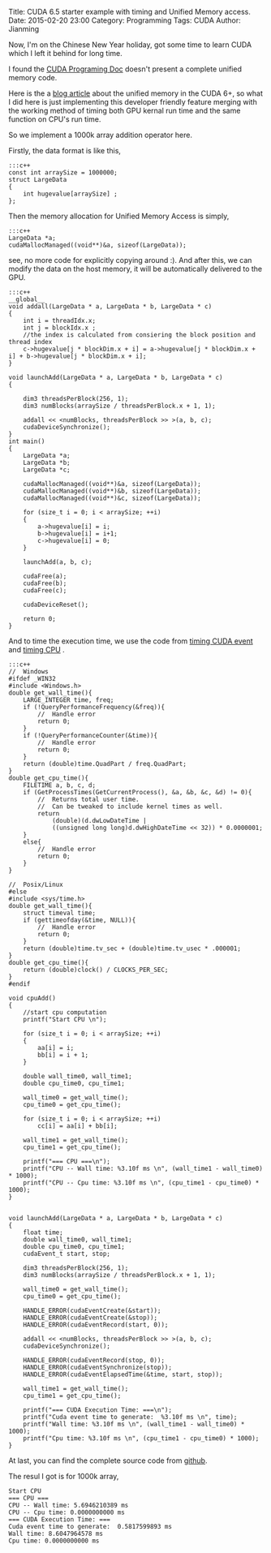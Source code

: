 Title: CUDA 6.5 starter example with timing and Unified Memory access.
Date: 2015-02-20 23:00
Category: Programming
Tags: CUDA
Author: Jianming

Now, I'm on the Chinese New Year holiday, got some time to learn CUDA which I left it behind for long time.

I found the [CUDA Programing Doc](docs.nvidia.com/cuda/cuda-c-programming-guide/index.html) doesn't present a complete unified memory code.

Here is the a [blog article](http://devblogs.nvidia.com/parallelforall/unified-memory-in-cuda-6/) about the unified memory in the CUDA 6+, so what I did here is just implementing this developer friendly feature merging with the working method of timing both GPU kernal run time and the same function on CPU's run time. 

So we implement a 1000k array addition operator here.


Firstly, the data format is like this,

    :::c++
    const int arraySize = 1000000;
    struct LargeData
    {
	    int hugevalue[arraySize] ;
    };

Then the memory allocation for Unified Memory Access is simply,

    :::c++
    LargeData *a;
    cudaMallocManaged((void**)&a, sizeof(LargeData));

see, no more code for explicitly copying around :). And after this, we can modify the data on the host memory, it will be automatically delivered to the GPU.

    :::c++
    __global__
    void addall(LargeData * a, LargeData * b, LargeData * c)
    {
	    int i = threadIdx.x;
	    int j = blockIdx.x ;
        //the index is calculated from consiering the block position and thread index
	    c->hugevalue[j * blockDim.x + i] = a->hugevalue[j * blockDim.x + i] + b->hugevalue[j * blockDim.x + i];
    }

    void launchAdd(LargeData * a, LargeData * b, LargeData * c)
    {
	
	    dim3 threadsPerBlock(256, 1);
	    dim3 numBlocks(arraySize / threadsPerBlock.x + 1, 1);

	    addall << <numBlocks, threadsPerBlock >> >(a, b, c);
	    cudaDeviceSynchronize();
    }
    int main()
    {
        LargeData *a;
	    LargeData *b;
	    LargeData *c;

	    cudaMallocManaged((void**)&a, sizeof(LargeData));
	    cudaMallocManaged((void**)&b, sizeof(LargeData));
	    cudaMallocManaged((void**)&c, sizeof(LargeData));

	    for (size_t i = 0; i < arraySize; ++i)
	    {
		    a->hugevalue[i] = i;
		    b->hugevalue[i] = i+1;
		    c->hugevalue[i] = 0;
	    }
	
	    launchAdd(a, b, c);

	    cudaFree(a);
	    cudaFree(b);
	    cudaFree(c);

	    cudaDeviceReset();

	    return 0;
    }


And to time the execution time, we use the code from [timing CUDA event](http://stackoverflow.com/a/7881320/921082) and [timing CPU](http://stackoverflow.com/a/17440673/921082) .

    :::c++
    //  Windows
    #ifdef _WIN32
    #include <Windows.h>
    double get_wall_time(){
	    LARGE_INTEGER time, freq;
	    if (!QueryPerformanceFrequency(&freq)){
		    //  Handle error
		    return 0;
	    }
	    if (!QueryPerformanceCounter(&time)){
		    //  Handle error
		    return 0;
	    }
	    return (double)time.QuadPart / freq.QuadPart;
    }
    double get_cpu_time(){
	    FILETIME a, b, c, d;
	    if (GetProcessTimes(GetCurrentProcess(), &a, &b, &c, &d) != 0){
		    //  Returns total user time.
		    //  Can be tweaked to include kernel times as well.
		    return
			    (double)(d.dwLowDateTime |
			    ((unsigned long long)d.dwHighDateTime << 32)) * 0.0000001;
	    }
	    else{
		    //  Handle error
		    return 0;
	    }
    }

    //  Posix/Linux
    #else
    #include <sys/time.h>
    double get_wall_time(){
	    struct timeval time;
	    if (gettimeofday(&time, NULL)){
		    //  Handle error
		    return 0;
	    }
	    return (double)time.tv_sec + (double)time.tv_usec * .000001;
    }
    double get_cpu_time(){
	    return (double)clock() / CLOCKS_PER_SEC;
    }
    #endif

    void cpuAdd()
    {
	    //start cpu computation
	    printf("Start CPU \n");

	    for (size_t i = 0; i < arraySize; ++i)
	    {
		    aa[i] = i;
		    bb[i] = i + 1;
	    }

	    double wall_time0, wall_time1;
	    double cpu_time0, cpu_time1;

	    wall_time0 = get_wall_time();
	    cpu_time0 = get_cpu_time();

	    for (size_t i = 0; i < arraySize; ++i)
		    cc[i] = aa[i] + bb[i];

	    wall_time1 = get_wall_time();
	    cpu_time1 = get_cpu_time();

	    printf("=== CPU ===\n");
	    printf("CPU -- Wall time: %3.10f ms \n", (wall_time1 - wall_time0) * 1000);
	    printf("CPU -- Cpu time: %3.10f ms \n", (cpu_time1 - cpu_time0) * 1000);
    }


    void launchAdd(LargeData * a, LargeData * b, LargeData * c)
    {
	    float time;
	    double wall_time0, wall_time1;
	    double cpu_time0, cpu_time1;
	    cudaEvent_t start, stop;

	    dim3 threadsPerBlock(256, 1);
	    dim3 numBlocks(arraySize / threadsPerBlock.x + 1, 1);

	    wall_time0 = get_wall_time();
	    cpu_time0 = get_cpu_time();

	    HANDLE_ERROR(cudaEventCreate(&start));
	    HANDLE_ERROR(cudaEventCreate(&stop));
	    HANDLE_ERROR(cudaEventRecord(start, 0));

	    addall << <numBlocks, threadsPerBlock >> >(a, b, c);
	    cudaDeviceSynchronize();

	    HANDLE_ERROR(cudaEventRecord(stop, 0));
	    HANDLE_ERROR(cudaEventSynchronize(stop));
	    HANDLE_ERROR(cudaEventElapsedTime(&time, start, stop));

	    wall_time1 = get_wall_time();
	    cpu_time1 = get_cpu_time();

	    printf("=== CUDA Execution Time: ===\n");
	    printf("Cuda event time to generate:  %3.10f ms \n", time);
	    printf("Wall time: %3.10f ms \n", (wall_time1 - wall_time0) * 1000);
	    printf("Cpu time: %3.10f ms \n", (cpu_time1 - cpu_time0) * 1000);
    }

At last, you can find the complete source code from [github](https://github.com/tomriddle1234/cuda_examples/blob/master/arrayAdd_UnifiedMemory.cu).

The resul I got is for 1000k array,

```
Start CPU
=== CPU ===
CPU -- Wall time: 5.6946210389 ms
CPU -- Cpu time: 0.0000000000 ms
=== CUDA Execution Time: ===
Cuda event time to generate:  0.5817599893 ms
Wall time: 8.6047964578 ms
Cpu time: 0.0000000000 ms
```




	
